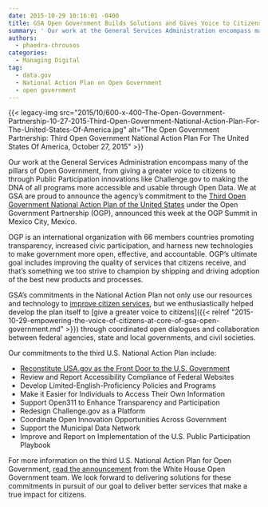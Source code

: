 ```yaml
---
date: 2015-10-29 10:16:01 -0400
title: GSA Open Government Builds Solutions and Gives Voice to Citizens
summary: ' Our work at the General Services Administration encompass many of the pillars of Open Government, from giving a greater voice to citizens to through Public Participation innovations like Challenge.gov to making the'
authors:
  - phaedra-chrousos
categories:
  - Managing Digital
tag:
  - data.gov
  - National Action Plan on Open Government
  - open government
---
```


{{< legacy-img src="2015/10/600-x-400-The-Open-Government-Partnership-10-27-2015-Third-Open-Government-National-Action-Plan-For-The-United-States-Of-America.jpg" alt="The Open Government Partnership: Third Open Government National Action Plan For The United States Of America, October 27, 2015" >}}

Our work at the General Services Administration encompass many of the pillars of Open Government, from giving a greater voice to citizens to through Public Participation innovations like Challenge.gov to making the DNA of all programs more accessible and usable through Open Data. We at GSA are proud to announce the agency’s commitment to the [Third Open Government National Action Plan of the United States](https://www.whitehouse.gov/sites/default/files/microsites/ostp/final_us_open_government_national_action_plan_3_0.pdf) under the Open Government Partnership (OGP), announced this week at the OGP Summit in Mexico City, Mexico.

OGP is an international organization with 66 members countries promoting transparency, increased civic participation, and harness new technologies to make government more open, effective, and accountable. OGP’s ultimate goal includes improving the quality of services that citizens receive, and that’s something we too strive to champion by shipping and driving adoption of the best new products and processes.

GSA’s commitments in the National Action Plan not only use our resources and technology to [improve citizen services](http://www.data.gov/meta/open-government-national-action-plan/), but we enthusiastically helped develop the plan itself to [give a greater voice to citizens]({{< relref "2015-10-29-empowering-the-voice-of-citizens-at-core-of-gsa-open-government.md" >}}) through coordinated open dialogues and collaboration between federal agencies, state and local governments, and civil societies.

Our commitments to the third U.S. National Action Plan include:

  * [Reconstitute USA.gov as the Front Door to the U.S. Government](https://blog.usa.gov/opening-the-federal-front-door)
  * Review and Report Accessibility Compliance of Federal Websites
  * Develop Limited-English-Proficiency Policies and Programs
  * Make it Easier for Individuals to Access Their Own Information
  * Support Open311 to Enhance Transparency and Participation
  * Redesign Challenge.gov as a Platform
  * Coordinate Open Innovation Opportunities Across Government
  * Support the Municipal Data Network
  * Improve and Report on Implementation of the U.S. Public Participation Playbook

For more information on the third U.S. National Action Plan for Open Government, [read the announcement](https://www.whitehouse.gov/blog/2015/10/27/advancing-open-and-citizen-centered-government) from the White House Open Government team. We look forward to delivering solutions for these commitments in pursuit of our goal to deliver better services that make a true impact for citizens.